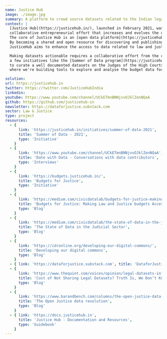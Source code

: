 ```yaml
---
name: Justice Hub
image: ./image.jpg
summary: A platform to crowd source datasets related to the Indian legal and justice system.
context: |
  [Justice Hub](https://justicehub.in/), launched in February 2021, was born out of the [Agami Data for Justice Challenge](https://agami.in/d4j/#tab_61f38a60d6f57). The challenge sought to curate a 
  collaborative entrepreneurial effort that increases and evolves the use of data in the areas of law and justice. 
  The core of Justice Hub is an [open data platform](https://justicehub.in/dataset) that curates datasets for making legal and justice data open, accessible and actionable. 
  By becoming a shared and open resource for discovering and publishing well documented datasets and other information resources, 
  JusticeHub aims to enhance the access to data related to law and justice in the country. 

  Making datasets actionable requires a collaborative effort from the community. In this direction, the Justice Hub has initiated 
  a few initiatives like the [Summer of Data program](https://justicehub.in/initiatives/summer-of-data-2021), where we worked with students from law universities across India 
  to curate a well documented datasets on the Judges of the High Courts of India, and [Budgets for Justice](https://budgets.justicehub.in/about) 
  where we're building tools to explore and analyse the budget data for key schemes around law and justice from various ministries and departments. 

solution:
url: https://justicehub.in
twitter: https://twitter.com/JusticeHubIndia
linkedin:
youtube: https://www.youtube.com/channel/UCkETmnBNNjvvOJklZenNQaA
github: https://github.com/justicehub-in
newsletter: https://dataforjustice.substack.com
sector: Law & Justice
type: project
resources:
  - {
      link: 'https://justicehub.in/initiatives/summer-of-data-2021',
      title: 'Summer of Data - 2021',
      type: 'Initiative'
    }
  - {
      link: 'https://www.youtube.com/channel/UCkETmnBNNjvvOJklZenNQaA',
      title: 'Date with Data - Conversations with data contributors',
      type: 'Interviews'
    }
  - {
      link: 'https://budgets.justicehub.in/',
      title: 'Budgets for Justice',
      type: 'Initiative'
    }
  - {
      link: 'https://medium.com/civicdatalab/budgets-for-justice-making-law-and-justice-budgets-accessible-and-actionable-28eb56a0d348',
      title: 'Budgets for Justice: Making Law and Justice budgets Accessible and Actionable',
      type: 'Blog'
    }
  - {
      link: 'https://medium.com/civicdatalab/the-state-of-data-in-the-judicial-sector-9a178a143e',
      title: 'The State of Data in the Judicial Sector',
      type: 'Blog'
    }
  - {
      link: 'https://idronline.org/developing-our-digital-commons/',
      title: 'Developing our digital commons',
      type: 'Blog'
    }
  - { link: 'https://dataforjustice.substack.com', title: 'DataforJustice - Newsletter', type: 'NewsLetter' }
  - {
      link: 'https://www.thequint.com/voices/opinion/legal-datasets-information-technology-access-to-data',
      title: 'Cost of Not Sharing Legal Datasets? Truth Is, We Don’t Know Yet',
      type: 'Blog'
    }
  - {
      link: 'https://www.barandbench.com/columns/the-open-justice-data-revolution',
      title: 'The Open Justice data revolution',
      type: 'Blog'
    }
  - { link: 'https://docs.justicehub.in', 
      title: 'Justice Hub - Documentation and Resources', 
      type: 'Guidebook' 
    }
---
```

